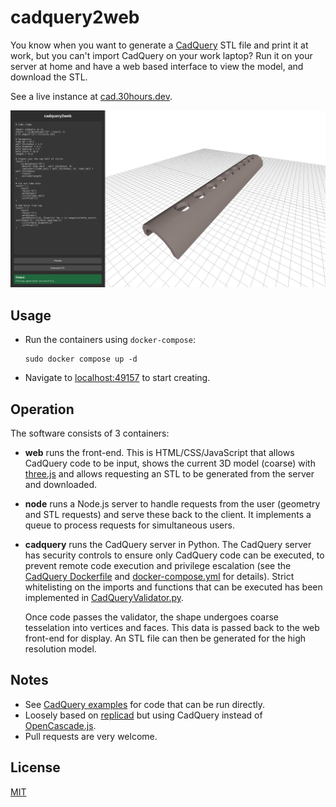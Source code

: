 # cadquery2web

You know when you want to generate a [CadQuery](https://github.com/CadQuery/cadquery) STL file and print it at work, but you can't import CadQuery on your work laptop? Run it on your server at home and have a web based interface to view the model, and download the STL.

See a live instance at [cad.30hours.dev](http://cad.30hours.dev).

![cadquery2web example](./example.png)

## Usage

- Run the containers using `docker-compose`:

  ```
  sudo docker compose up -d
  ```

- Navigate to [localhost:49157](http://localhost:49157) to start creating.

## Operation

The software consists of 3 containers:

- **web** runs the front-end. This is HTML/CSS/JavaScript that allows CadQuery code to be input, shows the current 3D model (coarse) with [three.js](https://github.com/mrdoob/three.js/) and allows requesting an STL to be generated from the server and downloaded. 

- **node** runs a Node.js server to handle requests from the user (geometry and STL requests) and serve these back to the client. It implements a queue to process requests for simultaneous users.

- **cadquery** runs the CadQuery server in Python. The CadQuery server has security controls to ensure only CadQuery code can be executed, to prevent remote code execution and privilege escalation (see the [CadQuery Dockerfile](./cadquery/Dockerfile) and [docker-compose.yml](./docker-compose.yml) for details). Strict whitelisting on the imports and functions that can be executed has been implemented in [CadQueryValidator.py](./cadquery/CadQueryValidator.py).

  Once code passes the validator, the shape undergoes coarse tesselation into vertices and faces. This data is passed back to the web front-end for display. An STL file can then be generated for the high resolution model.

## Notes

- See [CadQuery examples](https://cadquery.readthedocs.io/en/latest/examples.html) for code that can be run directly.
- Loosely based on [replicad](https://github.com/sgenoud/replicad) but using CadQuery instead of [OpenCascade.js](https://ocjs.org/).
- Pull requests are very welcome.

## License

[MIT](https://choosealicense.com/licenses/mit/)
